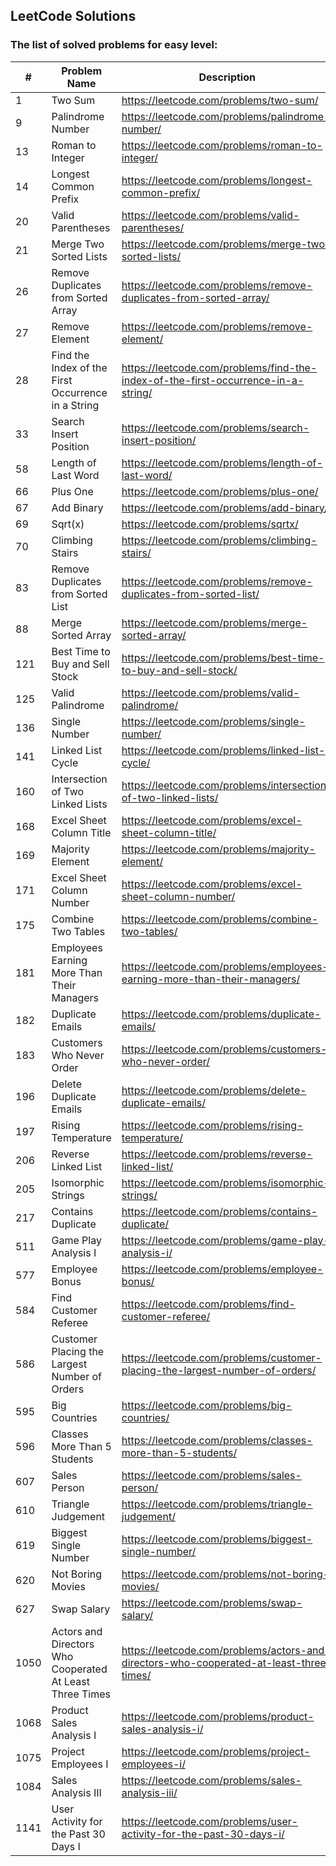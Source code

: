 ## LeetCode Solutions

### The list of solved problems for easy level:

| #    | Problem Name                                             | Description                                                                             | Solution File                                                                                                       | Tests File                                                                                                                                    |
|------|----------------------------------------------------------|-----------------------------------------------------------------------------------------|---------------------------------------------------------------------------------------------------------------------|-----------------------------------------------------------------------------------------------------------------------------------------------|
| 1    | Two Sum                                                  | https://leetcode.com/problems/two-sum/                                                  | [TwoSum.java](src/main/java/com/sinuke/TwoSum.java)                                                                 | [TwoSumTest.java](src/test/java/com/sinuke/TwoSumTest.java)                                                                                   |
| 9    | Palindrome Number                                        | https://leetcode.com/problems/palindrome-number/                                        | [PalindromeNumber.java](src/main/java/com/sinuke/PalindromeNumber.java)                                             | [PalindromeNumberTest.java](src/test/java/com/sinuke/PalindromeNumberTest.java)                                                               |
| 13   | Roman to Integer                                         | https://leetcode.com/problems/roman-to-integer/                                         | [RomanToInt.java](src/main/java/com/sinuke/RomanToInt.java)                                                         | [RomanToIntTest.java](src/test/java/com/sinuke/RomanToIntTest.java)                                                                           |
| 14   | Longest Common Prefix                                    | https://leetcode.com/problems/longest-common-prefix/                                    | [LongestCommonPrefix.java](src/main/java/com/sinuke/LongestCommonPrefix.java)                                       | [LongestCommonPrefixTest.java](src/test/java/com/sinuke/LongestCommonPrefixTest.java)                                                         |
| 20   | Valid Parentheses                                        | https://leetcode.com/problems/valid-parentheses/                                        | [ValidParentheses.java](src/main/java/com/sinuke/ValidParentheses.java)                                             | [ValidParenthesesTest.java](src/test/java/com/sinuke/ValidParenthesesTest.java)                                                               |
| 21   | Merge Two Sorted Lists                                   | https://leetcode.com/problems/merge-two-sorted-lists/                                   | [MergeTwoSortedLists.java](src/main/java/com/sinuke/MergeTwoSortedLists.java)                                       | [MergeTwoSortedListsTest.java](src/test/java/com/sinuke/MergeTwoSortedListsTest.java)                                                         |
| 26   | Remove Duplicates from Sorted Array                      | https://leetcode.com/problems/remove-duplicates-from-sorted-array/                      | [RemoveDuplicatesFromSortedArray.java](src/main/java/com/sinuke/RemoveDuplicatesFromSortedArray.java)               | [RemoveDuplicatesFromSortedArrayTest.java](src/test/java/com/sinuke/RemoveDuplicatesFromSortedArrayTest.java)                                 |
| 27   | Remove Element                                           | https://leetcode.com/problems/remove-element/                                           | [RemoveElement.java](src/main/java/com/sinuke/RemoveElement.java)                                                   | [RemoveElementTest.java](src/test/java/com/sinuke/RemoveElementTest.java)                                                                     |
| 28   | Find the Index of the First Occurrence in a String       | https://leetcode.com/problems/find-the-index-of-the-first-occurrence-in-a-string/       | [FindIndexFirstOccurrenceString.java](src/main/java/com/sinuke/FindIndexFirstOccurrenceString.java)                 | [FindIndexFirstOccurrenceStringTest.java](src/test/java/com/sinuke/FindIndexFirstOccurrenceStringTest.java)                                   |
| 33   | Search Insert Position                                   | https://leetcode.com/problems/search-insert-position/                                   | [SearchInsertPosition.java](src/main/java/com/sinuke/SearchInsertPosition.java)                                     | [SearchInsertPositionTest.java](src/test/java/com/sinuke/SearchInsertPositionTest.java)                                                       |
| 58   | Length of Last Word                                      | https://leetcode.com/problems/length-of-last-word/                                      | [LengthOfLastWord.java](src/main/java/com/sinuke/LengthOfLastWord.java)                                             | [LengthOfLastWordTest.java](src/test/java/com/sinuke/LengthOfLastWordTest.java)                                                               |
| 66   | Plus One                                                 | https://leetcode.com/problems/plus-one/                                                 | [PlusOne.java](src/main/java/com/sinuke/PlusOne.java)                                                               | [PlusOneTest.java](src/test/java/com/sinuke/PlusOneTest.java)                                                                                 |
| 67   | Add Binary                                               | https://leetcode.com/problems/add-binary/                                               | [AddBinary.java](src/main/java/com/sinuke/AddBinary.java)                                                           | [AddBinaryTest.java](src/test/java/com/sinuke/AddBinaryTest.java)                                                                             |
| 69   | Sqrt(x)                                                  | https://leetcode.com/problems/sqrtx/                                                    | [SqrtX.java](src/main/java/com/sinuke/SqrtX.java)                                                                   | [SqrtXTest.java](src/test/java/com/sinuke/SqrtXTest.java)                                                                                     |
| 70   | Climbing Stairs                                          | https://leetcode.com/problems/climbing-stairs/                                          | [ClimbingStairs.java](src/main/java/com/sinuke/ClimbingStairs.java)                                                 | [ClimbingStairsTest.java](src/test/java/com/sinuke/ClimbingStairsTest.java)                                                                   |
| 83   | Remove Duplicates from Sorted List                       | https://leetcode.com/problems/remove-duplicates-from-sorted-list/                       | [RemoveDuplicatesFromSortedList.java](src/main/java/com/sinuke/RemoveDuplicatesFromSortedList.java)                 | [RemoveDuplicatesFromSortedListTest.java](src/test/java/com/sinuke/RemoveDuplicatesFromSortedListTest.java)                                   |
| 88   | Merge Sorted Array                                       | https://leetcode.com/problems/merge-sorted-array/                                       | [MergeSortedArray.java](src/main/java/com/sinuke/MergeSortedArray.java)                                             | [MergeSortedArrayTest.java](src/test/java/com/sinuke/MergeSortedArrayTest.java)                                                               |
| 121  | Best Time to Buy and Sell Stock                          | https://leetcode.com/problems/best-time-to-buy-and-sell-stock/                          | [BestTimeBuyAndSellStock.java](src/main/java/com/sinuke/BestTimeBuyAndSellStock.java)                               | [BestTimeBuyAndSellStockTest.java](src/test/java/com/sinuke/BestTimeBuyAndSellStockTest.java)                                                 |
| 125  | Valid Palindrome                                         | https://leetcode.com/problems/valid-palindrome/                                         | [ValidPalindrome.java](src/main/java/com/sinuke/ValidPalindrome.java)                                               | [ValidPalindromeTest.java](src/test/java/com/sinuke/ValidPalindromeTest.java)                                                                 |
| 136  | Single Number                                            | https://leetcode.com/problems/single-number/                                            | [SingleNumber.java](src/main/java/com/sinuke/SingleNumber.java)                                                     | [SingleNumberTest.java](src/test/java/com/sinuke/SingleNumberTest.java)                                                                       |
| 141  | Linked List Cycle                                        | https://leetcode.com/problems/linked-list-cycle/                                        | [LinkedListCycle.java](src/main/java/com/sinuke/LinkedListCycle.java)                                               | [LinkedListCycleTest.java](src/test/java/com/sinuke/LinkedListCycleTest.java)                                                                 |
| 160  | Intersection of Two Linked Lists                         | https://leetcode.com/problems/intersection-of-two-linked-lists/                         | [IntersectionTwoLinkedLists.java](src/main/java/com/sinuke/IntersectionTwoLinkedLists.java)                         | [IntersectionTwoLinkedListsTest.java](src/test/java/com/sinuke/IntersectionTwoLinkedListsTest.java)                                           |
| 168  | Excel Sheet Column Title                                 | https://leetcode.com/problems/excel-sheet-column-title/                                 | [ExcelSheetColumnTitle.java](src/main/java/com/sinuke/ExcelSheetColumnTitle.java)                                   | [ExcelSheetColumnTitleTest.java](src/test/java/com/sinuke/ExcelSheetColumnTitleTest.java)                                                     |
| 169  | Majority Element                                         | https://leetcode.com/problems/majority-element/                                         | [MajorityElement.java](src/main/java/com/sinuke/MajorityElement.java)                                               | [MajorityElementTest.java](src/test/java/com/sinuke/MajorityElementTest.java)                                                                 |
| 171  | Excel Sheet Column Number                                | https://leetcode.com/problems/excel-sheet-column-number/                                | [ExcelSheetColumnNumber.java](src/main/java/com/sinuke/ExcelSheetColumnNumber.java)                                 | [ExcelSheetColumnNumberTest.java](src/test/java/com/sinuke/ExcelSheetColumnNumberTest.java)                                                   |
| 175  | Combine Two Tables                                       | https://leetcode.com/problems/combine-two-tables/                                       | [CombineTwoTables.sql](src/main/sql/CombineTwoTables.sql)                                                           | [CombineTwoTablesTest.java](src/test/java/com/sinuke/sql/CombineTwoTablesTest.java)                                                           |
| 181  | Employees Earning More Than Their Managers               | https://leetcode.com/problems/employees-earning-more-than-their-managers/               | [EmployeesEarningMoreThanTheirManagers.sql](src/main/sql/EmployeesEarningMoreThanTheirManagers.sql)                 | [EmployeesEarningMoreThanTheirManagersTest.java](src/test/java/com/sinuke/sql/EmployeesEarningMoreThanTheirManagersTest.java)                 | 
| 182  | Duplicate Emails                                         | https://leetcode.com/problems/duplicate-emails/                                         | [DuplicateEmails.sql](src/main/sql/DuplicateEmails.sql)                                                             | [DuplicateEmailsTest.java](src/test/java/com/sinuke/sql/DuplicateEmailsTest.java)                                                             |
| 183  | Customers Who Never Order                                | https://leetcode.com/problems/customers-who-never-order/                                | [CustomersWhoNeverOrder.sql](src/main/sql/CustomersWhoNeverOrder.sql)                                               | [CustomersWhoNeverOrderTest.java](src/test/java/com/sinuke/sql/CustomersWhoNeverOrderTest.java)                                               |
| 196  | Delete Duplicate Emails                                  | https://leetcode.com/problems/delete-duplicate-emails/                                  | [DeleteDuplicateEmails.sql](src/main/sql/DeleteDuplicateEmails.sql)                                                 | [DeleteDuplicateEmailsTest.java](src/test/java/com/sinuke/sql/DeleteDuplicateEmailsTest.java)                                                 |
| 197  | Rising Temperature                                       | https://leetcode.com/problems/rising-temperature/                                       | [RisingTemperature.sql](src/main/sql/RisingTemperature.sql)                                                         | [RisingTemperatureTest.java](src/test/java/com/sinuke/sql/RisingTemperatureTest.java)                                                         |
| 206  | Reverse Linked List                                      | https://leetcode.com/problems/reverse-linked-list/                                      | [ReverseLinkedList.java](src/main/java/com/sinuke/ReverseLinkedList.java)                                           | [ReverseLinkedListTest.java](src/test/java/com/sinuke/ReverseLinkedListTest.java)                                                             |
| 205  | Isomorphic Strings                                       | https://leetcode.com/problems/isomorphic-strings/                                       | [IsomorphicStrings.java](src/main/java/com/sinuke/IsomorphicStrings.java)                                           | [IsomorphicStringsTest.java](src/test/java/com/sinuke/IsomorphicStringsTest.java)                                                             |
| 217  | Contains Duplicate                                       | https://leetcode.com/problems/contains-duplicate/                                       | [ContainsDuplicate.java](src/main/java/com/sinuke/ContainsDuplicate.java)                                           | [ContainsDuplicateTest.java](src/test/java/com/sinuke/ContainsDuplicateTest.java)                                                             |
| 511  | Game Play Analysis I                                     | https://leetcode.com/problems/game-play-analysis-i/                                     | [GamePlayAnalysisI.sql](src/main/sql/GamePlayAnalysisI.sql)                                                         | [GamePlayAnalysisITest.java](src/test/java/com/sinuke/sql/GamePlayAnalysisITest.java)                                                         |
| 577  | Employee Bonus                                           | https://leetcode.com/problems/employee-bonus/                                           | [EmployeeBonus.sql](src/main/sql/EmployeeBonus.sql)                                                                 | [EmployeeBonusTest.java](src/test/java/com/sinuke/sql/EmployeeBonusTest.java)                                                                 |
| 584  | Find Customer Referee                                    | https://leetcode.com/problems/find-customer-referee/                                    | [FindCustomerReferee.sql](src/main/sql/FindCustomerReferee.sql)                                                     | [FindCustomerRefereeTest.java](src/test/java/com/sinuke/sql/FindCustomerRefereeTest.java)                                                     |
| 586  | Customer Placing the Largest Number of Orders            | https://leetcode.com/problems/customer-placing-the-largest-number-of-orders/            | [CustomerPlacingTheLargestNumberOfOrders.sql](src/main/sql/CustomerPlacingTheLargestNumberOfOrders.sql)             | [CustomerPlacingTheLargestNumberOfOrdersTest.java](src/test/java/com/sinuke/sql/CustomerPlacingTheLargestNumberOfOrdersTest.java)             |
| 595  | Big Countries                                            | https://leetcode.com/problems/big-countries/                                            | [BigCountries.sql](src/main/sql/BigCountries.sql)                                                                   | [BigCountriesTest.java](src/test/java/com/sinuke/sql/BigCountriesTest.java)                                                                   |
| 596  | Classes More Than 5 Students                             | https://leetcode.com/problems/classes-more-than-5-students/                             | [ClassesMoreThanFiveStudents.sql](src/main/sql/ClassesMoreThanFiveStudents.sql)                                     | [ClassesMoreThanFiveStudentsTest.java](src/test/java/com/sinuke/sql/ClassesMoreThanFiveStudentsTest.java)                                     |
| 607  | Sales Person                                             | https://leetcode.com/problems/sales-person/                                             | [SalesPerson.sql](src/main/sql/SalesPerson.sql)                                                                     | [SalesPersonTest.java](src/test/java/com/sinuke/sql/SalesPersonTest.java)                                                                     |
| 610  | Triangle Judgement                                       | https://leetcode.com/problems/triangle-judgement/                                       | [TriangleJudgement.sql](src/main/sql/TriangleJudgement.sql)                                                         | [TriangleJudgementTest.java](src/test/java/com/sinuke/sql/TriangleJudgementTest.java)                                                         |
| 619  | Biggest Single Number                                    | https://leetcode.com/problems/biggest-single-number/                                    | [BiggestSingleNumber.sql](src/main/sql/BiggestSingleNumber.sql)                                                     | [BiggestSingleNumberTest.java](src/test/java/com/sinuke/sql/BiggestSingleNumberTest.java)                                                     |
| 620  | Not Boring Movies                                        | https://leetcode.com/problems/not-boring-movies/                                        | [NotBoringMovies.sql](src/main/sql/NotBoringMovies.sql)                                                             | [NotBoringMoviesTest.java](src/test/java/com/sinuke/sql/NotBoringMoviesTest.java)                                                             |
| 627  | Swap Salary                                              | https://leetcode.com/problems/swap-salary/                                              | [SwapSalary.sql](src/main/sql/SwapSalary.sql)                                                                       | [SwapSalaryTest.java](src/test/java/com/sinuke/sql/SwapSalaryTest.java)                                                                       |
| 1050 | Actors and Directors Who Cooperated At Least Three Times | https://leetcode.com/problems/actors-and-directors-who-cooperated-at-least-three-times/ | [ActorsDirectorsWhoCooperatedAtLeastThreeTimes.sql](src/main/sql/ActorsDirectorsWhoCooperatedAtLeastThreeTimes.sql) | [ActorsDirectorsWhoCooperatedAtLeastThreeTimesTest.java](src/test/java/com/sinuke/sql/ActorsDirectorsWhoCooperatedAtLeastThreeTimesTest.java) |
| 1068 | Product Sales Analysis I                                 | https://leetcode.com/problems/product-sales-analysis-i/                                 | [ProductSalesAnalysisI.sql](src/main/sql/ProductSalesAnalysisI.sql)                                                 | [ProductSalesAnalysisITest.java](src/test/java/com/sinuke/sql/ProductSalesAnalysisITest.java)                                                 |
| 1075 | Project Employees I                                      | https://leetcode.com/problems/project-employees-i/                                      | [ProjectEmployeesI.sql](src/main/sql/ProjectEmployeesI.sql)                                                         | [ProjectEmployeesITest.java](src/test/java/com/sinuke/sql/ProjectEmployeesITest.java)                                                         |
| 1084 | Sales Analysis III                                       | https://leetcode.com/problems/sales-analysis-iii/                                       | [SalesAnalysisIII.sql](src/main/sql/SalesAnalysisIII.sql)                                                           | [SalesAnalysisIIITest.java](src/test/java/com/sinuke/sql/SalesAnalysisIIITest.java)                                                           |
| 1141 | User Activity for the Past 30 Days I                     | https://leetcode.com/problems/user-activity-for-the-past-30-days-i/                     | [UserActivityPast30DaysI.sql](src/main/sql/UserActivityPast30DaysI.sql)                                             | [UserActivityPast30DaysITest.java](src/test/java/com/sinuke/sql/UserActivityPast30DaysITest.java)                                             |